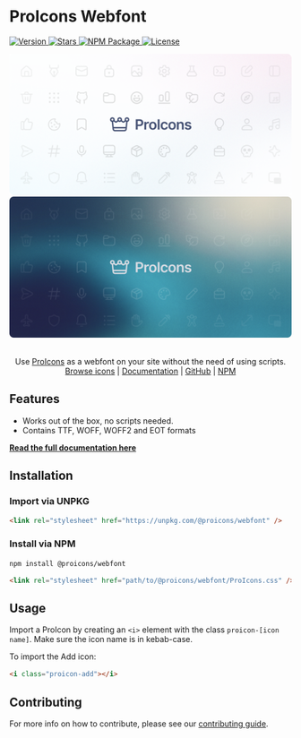 # ProIcons Webfont

<p>
    <a href="https://github.com/ProCode-Software/proicons/releases">
        <img src="https://img.shields.io/github/v/release/ProCode-Software/proicons?style=for-the-badge"
            alt="Version">
    </a>
    <a href="https://github.com/ProCode-Software/proicons">
        <img src="https://img.shields.io/github/stars/ProCode-Software/proicons?style=for-the-badge"
            alt="Stars">
    </a>
    <a href="https://www.npmjs.com/package/@proicons/webfont">
        <img src="https://img.shields.io/npm/dm/@proicons/webfont?label=downloads&style=for-the-badge"
            alt="NPM Package">
    </a>
    <a href="https://github.com/ProCode-Software/proicons/blob/main/LICENSE">
        <img src="https://img.shields.io/github/license/ProCode-Software/proicons?style=for-the-badge"
            alt="License">
    </a>
</p>

<img src="https://raw.githubusercontent.com/ProCode-Software/proicons/main/.github/images/github-cover_light.png#gh-light-mode-only">
<img src="https://raw.githubusercontent.com/ProCode-Software/proicons/main/.github/images/github-cover_dark.png#gh-dark-mode-only">

<p align="center">
<br>
Use <a href="https://github.com/ProCode-Software/proicons" target="_blank">ProIcons</a> as a webfont on your site without the need of using scripts.
<br>
<a href="https://procode-software.github.io/proicons/icons">Browse icons</a> | 
<a href="https://procode-software.github.io/proicons/docs/webfont">Documentation</a> | 
<a href="https://github.com/ProCode-Software/proicons/tree/main/packages/proicons-webfont">GitHub</a> | 
<a href="https://www.npmjs.com/package/@proicons/webfont">NPM</a>
</p>

## Features

- Works out of the box, no scripts needed.
- Contains TTF, WOFF, WOFF2 and EOT formats

**[Read the full documentation here](https://procode-software.github.io/proicons/docs/webfont)**

## Installation

### Import via UNPKG

```html
<link rel="stylesheet" href="https://unpkg.com/@proicons/webfont" />
```

### Install via NPM

```shell
npm install @proicons/webfont
```

```html
<link rel="stylesheet" href="path/to/@proicons/webfont/ProIcons.css" />
```

## Usage

Import a ProIcon by creating an `<i>` element with the class `proicon-[icon name]`. Make sure the icon name is in kebab-case.

To import the Add icon:

```html
<i class="proicon-add"></i>
```

## Contributing

For more info on how to contribute, please see our [contributing guide](https://github.com/ProCode-Software/proicons/blob/main/CONTRIBUTING.md).

